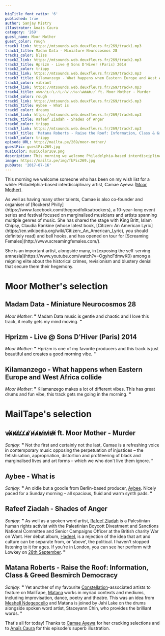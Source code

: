 ```yaml
---

bigTitle_font_ratio: '6'
published: true
author: Sanjay Mistry
illustrator: Anais Caura
category: '269'
guest_name: Moor Mother
guest_color: rough
track1_link: https://mtsounds.web.deuxfleurs.fr/269/track1.mp3
track1_title: Madam Data - Miniature Neurocosmos 28
track1_color: bliss
track2_link: https://mtsounds.web.deuxfleurs.fr/269/track2.mp3
track2_title: Hprizm - Live @ Sons D'Hiver (Paris) 2014
track2_color: trippy
track3_link: https://mtsounds.web.deuxfleurs.fr/269/track3.mp3
track3_title: Kilamanzego - What happens when Eastern Europe and West Africa collide pt2
track3_color: vibrant
track4_link: https://mtsounds.web.deuxfleurs.fr/269/track4.mp3
track4_title: ᴠ̷̸ᴀ̷̸ɴ̷̸ɪ̷̸ʟ̷̸ʟ̷̸ᴀ̷̸ ̷̸ʜ̷̸ᴀ̷̸ᴍ̷̸ᴍ̷̸ᴇ̷̸ʀ̷̸ ft. Moor Mother - Murder
track4_color: rough
track5_link: https://mtsounds.web.deuxfleurs.fr/269/track5.mp3
track5_title: Aybee - What is
track5_color: dreamy
track6_link: https://mtsounds.web.deuxfleurs.fr/269/track6.mp3
track6_title: Rafeef Ziadah - Shades of Anger
track6_color: trippy
track7_link: https://mtsounds.web.deuxfleurs.fr/269/track7.mp3
track7_title: 'Matana Roberts - Raise the Roof: Information, Class & Greed Besmirch Democracy'
track7_color: trippy
episode_URL: http://mailta.pe/269/moor-mother/
guestPic: guestPic269.jpg
musiColor: musiColor269.png
description: This morning we welcome Philadelphia-based interdisciplinary artist, Camae Ayewa (Moor Mother).
image: https://mailta.pe/img/fbPic269.jpg
pubDate: '2017-07-16'
---
```

This morning we welcome someone who has been on my wish list for a while: Philadelphia-based interdisciplinary artist, Camae Ayewa ([Moor Mother](http://moormother.com/)).
<p>As well as having many other talents, Camae is also co-founder and organiser of [Rockers! Philly](https://www.facebook.com/thegoodfolksatrockers), a 10-year-long event series and festival focused on marginalised musicians and artists spanning multiple genres of music. She has shared the stage with King Britt, Islam Chipsy, Claudia Rankine (whose latest book, [Citizen: An American Lyric](https://en.wikipedia.org/wiki/Citizen:_An_American_Lyric), you should definitely read) and bell hooks, and has opened on tour for [Screaming Females](http://www.screamingfemales.com/).
<p>She is an important artist, alongside many, in [exposing the self-serving amnesia](https://www.youtube.com/watch?v=OgyhcFdmwK0) among a reigning elite about the historical crimes, revisionism and blustery denial that secure them their hegemony.

# Moor Mother's selection


## Madam Data - Miniature Neurocosmos 28
_Moor Mother_: **"** Madam Data music is gentle and chaotic and I love this track, it really gets my mind moving. **"** 

## Hprizm - Live @ Sons D'Hiver (Paris) 2014
_Moor Mother_: **"** Hprizm is one of my favorite producers and this track is just beautiful and creates a good morning vibe. **"** 

## Kilamanzego - What happens when Eastern Europe and West Africa collide
_Moor Mother_: **"** Kilamanzego makes a lot of different vibes. This has great drums and fun vibe, this track gets me going in the morning. **"** 


# MailTape's selection

## ᴠ̷̸ᴀ̷̸ɴ̷̸ɪ̷̸ʟ̷̸ʟ̷̸ᴀ̷̸ ̷̸ʜ̷̸ᴀ̷̸ᴍ̷̸ᴍ̷̸ᴇ̷̸ʀ̷̸ ft. Moor Mother - Murder
_Sanjay_: **"** Not the first and certainly not the last, Camae is a refreshing voice in contemporary music opposing the perpetuation of injustices – the fetishisation, appropriation, distortion and profiteering of black and marginalised lives and art forms – which we who don't live them ignore. **"** 

## Aybee - What is
_Sanjay_: **"** An oldie but a goodie from Berlin-based producer, [Aybee](http://deepblakmusic.com/db2/). Nicely paced for a Sunday morning – all spacious, fluid and warm synth pads. **"** 

## Rafeef Ziadah - Shades of Anger
_Sanjay_: **"** As well as a spoken word artist, [Rafeef Ziadah](http://www.rafeefziadah.net/) is a Palestinian human rights activist with the Palestinian Boycott Divestment and Sanctions National Committee and Senior Campaigns Officer at the British charity War on Want. Her debut album, [Hadeel](http://www.rafeefziadah.net/hadeel/), is a rejection of the idea that art and culture can be separate from, or ‘above’, the political. I haven't stopped listening to it for ages. If you're in London, you can see her perform with Lowkey on [28th September](http://www.seetickets.com/event/lowkey-london-show-september-2017/the-coronet-theatre/1114864). **"** 

## Matana Roberts - Raise the Roof: Information, Class & Greed Besmirch Democracy
_Sanjay_: **"** Yet another of my favourite [Constellation](http://cstrecords.com/)-associated artists to feature on MailTape, [Matana](http://www.matanaroberts.com/) works in myriad contexts and mediums, including improvisation, dance, poetry and theatre. This was an idea from [Meshell Ndegeocello](http://www.meshell.com/) and Matana is joined by Jahi Lake on the drums alongside spoken word artist, Staceyann Chin, who provides the brilliant words. **"** 

That's all for today! Thanks to [Camae Ayewa](http://moormother.com/) for her cracking selections and to [Anaïs Caura](http://cargocollective.com/anaiscaura) for this episode's superb illustration.
